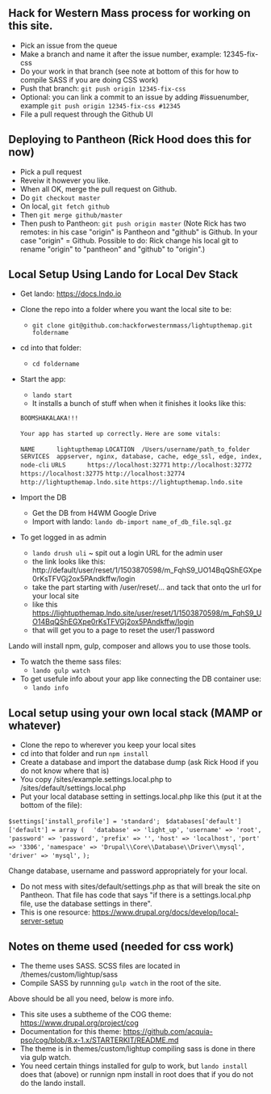Hack for Western Mass process for working on this site.
----
* Pick an issue from the queue
* Make a branch and name it after the issue number, example: 12345-fix-css
* Do your work in that branch (see note at bottom of this for how to compile SASS if you are doing CSS work)
* Push that branch: `git push origin 12345-fix-css`
* Optional: you can link a commit to an issue by adding #issuenumber, example `git push origin 12345-fix-css #12345`
* File a pull request through the Github UI

Deploying to Pantheon (Rick Hood does this for now)
----
* Pick a pull request
* Reveiw it however you like.
* When all OK, merge the pull request on Github.
* Do `git checkout master`
* On local, `git fetch github`
* Then `git merge github/master`
* Then push to Pantheon: `git push origin master`
(Note Rick has two remotes: in his case "origin" is Pantheon and "github" is Github.  In your case "origin" = Github.  Possible to do: Rick change his local git to rename "origin" to "pantheon" and "github" to "origin".)

Local Setup Using Lando for Local Dev Stack
----
* Get lando: https://docs.lndo.io
* Clone the repo into a folder where you want the local site to be:
  * `git clone git@github.com:hackforwesternmass/lightupthemap.git foldername`
* cd into that folder:
  * `cd foldername`
* Start the app:
  * `lando start`
  * It installs a bunch of stuff when when it finishes it looks like this:
  
  `BOOMSHAKALAKA!!!`
  
  `Your app has started up correctly.`
  `Here are some vitals:`
  
   `NAME      lightupthemap`
   `LOCATION  /Users/username/path_to_folder`
   `SERVICES  appserver, nginx, database, cache, edge_ssl, edge, index, node-cli`
   `URLS      https://localhost:32771`
             `http://localhost:32772`
             `https://localhost:32775`
             `http://localhost:32774`
             `http://lightupthemap.lndo.site`
             `https://lightupthemap.lndo.site`

* Import the DB
  * Get the DB from H4WM Google Drive
  * Import with lando: `lando db-import name_of_db_file.sql.gz`
* To get logged in as admin
  * `lando drush uli` ~ spit out a login URL for the admin user
  * the link looks like this: http://default/user/reset/1/1503870598/m_FqhS9_UO14BqQShEGXpe0rKsTFVGj2ox5PAndkffw/login
  * take the part starting with /user/reset/...  and tack that onto the url for your local site
  * like this https://lightupthemap.lndo.site/user/reset/1/1503870598/m_FqhS9_UO14BqQShEGXpe0rKsTFVGj2ox5PAndkffw/login
  * that will get you to a page to reset the user/1 password

Lando will install npm, gulp, composer and allows you to use those tools.
* To watch the theme sass files:
  * `lando gulp watch`
* To get usefule info about your app like connecting the DB container use:
  * `lando info`
  
Local setup using your own local stack (MAMP or whatever)
----
* Clone the repo to wherever you keep your local sites
* cd into that folder and run `npm install`
* Create a database and import the database dump (ask Rick Hood if you do not know where that is)
* You copy /sites/example.settings.local.php to /sites/default/settings.local.php
* Put your local database setting in settings.local.php like this (put it at the bottom of the file):

`$settings['install_profile'] = 'standard'; `
`$databases['default']['default'] = array ( ` 
` 'database' => 'light_up',`
` 'username' => 'root', `
` 'password' => 'password', `
` 'prefix' => '', `
` 'host' => 'localhost', `
` 'port' => '3306', `
` 'namespace' => 'Drupal\\Core\\Database\\Driver\\mysql', `
` 'driver' => 'mysql', `
` ); `
 
 Change database, username and password appropriately for your local.
 
* Do not mess with sites/default/settings.php as that will break the site on Pantheon.  That file has code that says "if there is a settings.local.php file, use the database settings in there".  
* This is one resource: https://www.drupal.org/docs/develop/local-server-setup

Notes on theme used (needed for css work)
----
* The theme uses SASS.  SCSS files are located in /themes/custom/lightup/sass
* Compile SASS by runnning `gulp watch` in the root of the site.

Above should be all you need, below is more info.
 
* This site uses a subtheme of the COG theme: https://www.drupal.org/project/cog
* Documentation for this theme: https://github.com/acquia-pso/cog/blob/8.x-1.x/STARTERKIT/README.md
* The theme is in themes/custom/lightup  compiling sass is done in there via gulp watch.
* You need certain things installed for gulp to work, but `lando install` does that (above) or runnign npm install in root does that if you do not do the lando install.